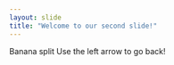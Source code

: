 ```yaml
---
layout: slide
title: "Welcome to our second slide!"
---
```

Banana split
Use the left arrow to go back!
